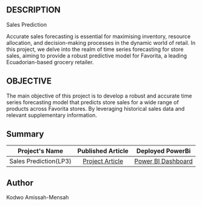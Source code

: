 ## DESCRIPTION
Sales Prediction

Accurate sales forecasting is essential for maximising inventory, resource allocation, and decision-making processes in the dynamic world of retail. In this project, we delve into the realm of time series forecasting for store sales, aiming to provide a robust predictive model for Favorita, a leading Ecuadorian-based grocery retailer. 


## OBJECTIVE

The main objective of this project is to develop a robust and accurate time series forecasting model that predicts store sales for a wide range of products across Favorita stores. By leveraging historical sales data and relevant supplementary information.

## Summary

 | Project's Name | Published Article  | Deployed PowerBi |
|:--------------:|:--------------:|:--------------:|
| Sales Prediction(LP3)  |[Project Article](https://medium.com/@kodwoam/using-time-series-forecasting-to-build-models-for-sales-prediction-8e713ab54612) |    [Power BI Dashboard](https://app.powerbi.com/links/TFS5BUkmNP?ctid=4487b52f-f118-4830-b49d-3c298cb71075&pbi_source=linkShare)|

## Author 
Kodwo Amissah-Mensah

